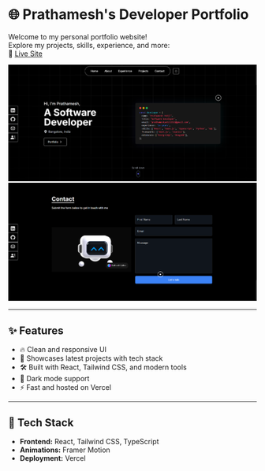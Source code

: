 # 🌐 Prathamesh's Developer Portfolio

Welcome to my personal portfolio website!  
Explore my projects, skills, experience, and more:  
🔗 [Live Site](https://prathamesh1513-portfolio.vercel.app/)

![Portfolio Screenshot 1](./screenshots/portfolio-home.png)
![Portfolio Screenshot 2](./screenshots/portfolio-contact.png)

---

## ✨ Features

- 🔥 Clean and responsive UI
- 📁 Showcases latest projects with tech stack
- 🛠️ Built with React, Tailwind CSS, and modern tools
- 🌙 Dark mode support
- ⚡ Fast and hosted on Vercel

---

## 🧰 Tech Stack

- **Frontend:** React, Tailwind CSS, TypeScript
- **Animations:** Framer Motion
- **Deployment:** Vercel
